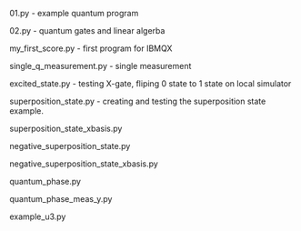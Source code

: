 01.py - example quantum program

02.py - quantum gates and linear algerba 

my_first_score.py - first program for IBMQX

single_q_measurement.py - single measurement

excited_state.py - testing X-gate, fliping 0 state to 1 state on local simulator

superposition_state.py - creating and testing the superposition state example.

superposition_state_xbasis.py

negative_superposition_state.py

negative_superposition_state_xbasis.py

quantum_phase.py

quantum_phase_meas_y.py

example_u3.py